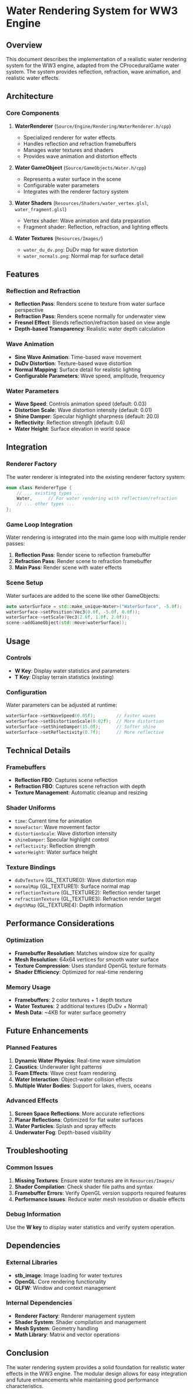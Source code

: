 # Water Rendering System for WW3 Engine

## Overview

This document describes the implementation of a realistic water rendering system for the WW3 engine, adapted from the CProceduralGame water system. The system provides reflection, refraction, wave animation, and realistic water effects.

## Architecture

### Core Components

1. **WaterRenderer** (`Source/Engine/Rendering/WaterRenderer.h/cpp`)
   - Specialized renderer for water effects
   - Handles reflection and refraction framebuffers
   - Manages water textures and shaders
   - Provides wave animation and distortion effects

2. **Water GameObject** (`Source/GameObjects/Water.h/cpp`)
   - Represents a water surface in the scene
   - Configurable water parameters
   - Integrates with the renderer factory system

3. **Water Shaders** (`Resources/Shaders/water_vertex.glsl`, `water_fragment.glsl`)
   - Vertex shader: Wave animation and data preparation
   - Fragment shader: Reflection, refraction, and lighting effects

4. **Water Textures** (`Resources/Images/`)
   - `water_du_dv.png`: DuDv map for wave distortion
   - `water_normals.png`: Normal map for surface detail

## Features

### Reflection and Refraction
- **Reflection Pass**: Renders scene to texture from water surface perspective
- **Refraction Pass**: Renders scene normally for underwater view
- **Fresnel Effect**: Blends reflection/refraction based on view angle
- **Depth-based Transparency**: Realistic water depth calculation

### Wave Animation
- **Sine Wave Animation**: Time-based wave movement
- **DuDv Distortion**: Texture-based wave distortion
- **Normal Mapping**: Surface detail for realistic lighting
- **Configurable Parameters**: Wave speed, amplitude, frequency

### Water Parameters
- **Wave Speed**: Controls animation speed (default: 0.03)
- **Distortion Scale**: Wave distortion intensity (default: 0.01)
- **Shine Damper**: Specular highlight sharpness (default: 20.0)
- **Reflectivity**: Reflection strength (default: 0.6)
- **Water Height**: Surface elevation in world space

## Integration

### Renderer Factory
The water renderer is integrated into the existing renderer factory system:

```cpp
enum class RendererType {
    // ... existing types ...
    Water,      // For water rendering with reflection/refraction
    // ... other types ...
};
```

### Game Loop Integration
Water rendering is integrated into the main game loop with multiple render passes:

1. **Reflection Pass**: Render scene to reflection framebuffer
2. **Refraction Pass**: Render scene to refraction framebuffer  
3. **Main Pass**: Render scene with water effects

### Scene Setup
Water surfaces are added to the scene like other GameObjects:

```cpp
auto waterSurface = std::make_unique<Water>("WaterSurface", -5.0f);
waterSurface->setPosition(Vec3(0.0f, -5.0f, 0.0f));
waterSurface->setScale(Vec3(2.0f, 1.0f, 2.0f));
scene->addGameObject(std::move(waterSurface));
```

## Usage

### Controls
- **W Key**: Display water statistics and parameters
- **T Key**: Display terrain statistics (existing)

### Configuration
Water parameters can be adjusted at runtime:

```cpp
waterSurface->setWaveSpeed(0.05f);        // Faster waves
waterSurface->setDistortionScale(0.02f);  // More distortion
waterSurface->setShineDamper(15.0f);      // Softer shine
waterSurface->setReflectivity(0.7f);      // More reflective
```

## Technical Details

### Framebuffers
- **Reflection FBO**: Captures scene reflection
- **Refraction FBO**: Captures scene refraction with depth
- **Texture Management**: Automatic cleanup and resizing

### Shader Uniforms
- `time`: Current time for animation
- `moveFactor`: Wave movement factor
- `distortionScale`: Wave distortion intensity
- `shineDamper`: Specular highlight control
- `reflectivity`: Reflection strength
- `waterHeight`: Water surface height

### Texture Bindings
- `duDvTexture` (GL_TEXTURE0): Wave distortion map
- `normalMap` (GL_TEXTURE1): Surface normal map
- `reflectionTexture` (GL_TEXTURE2): Reflection render target
- `refractionTexture` (GL_TEXTURE3): Refraction render target
- `depthMap` (GL_TEXTURE4): Depth information

## Performance Considerations

### Optimization
- **Framebuffer Resolution**: Matches window size for quality
- **Mesh Resolution**: 64x64 vertices for smooth water surface
- **Texture Compression**: Uses standard OpenGL texture formats
- **Shader Efficiency**: Optimized for real-time rendering

### Memory Usage
- **Framebuffers**: 2 color textures + 1 depth texture
- **Water Textures**: 2 additional textures (DuDv + Normal)
- **Mesh Data**: ~4KB for water surface geometry

## Future Enhancements

### Planned Features
1. **Dynamic Water Physics**: Real-time wave simulation
2. **Caustics**: Underwater light patterns
3. **Foam Effects**: Wave crest foam rendering
4. **Water Interaction**: Object-water collision effects
5. **Multiple Water Bodies**: Support for lakes, rivers, oceans

### Advanced Effects
1. **Screen Space Reflections**: More accurate reflections
2. **Planar Reflections**: Optimized for flat water surfaces
3. **Water Particles**: Splash and spray effects
4. **Underwater Fog**: Depth-based visibility

## Troubleshooting

### Common Issues
1. **Missing Textures**: Ensure water textures are in `Resources/Images/`
2. **Shader Compilation**: Check shader file paths and syntax
3. **Framebuffer Errors**: Verify OpenGL version supports required features
4. **Performance Issues**: Reduce water mesh resolution or disable effects

### Debug Information
Use the **W key** to display water statistics and verify system operation.

## Dependencies

### External Libraries
- **stb_image**: Image loading for water textures
- **OpenGL**: Core rendering functionality
- **GLFW**: Window and context management

### Internal Dependencies
- **Renderer Factory**: Renderer management system
- **Shader System**: Shader compilation and management
- **Mesh System**: Geometry handling
- **Math Library**: Matrix and vector operations

## Conclusion

The water rendering system provides a solid foundation for realistic water effects in the WW3 engine. The modular design allows for easy integration and future enhancements while maintaining good performance characteristics.
